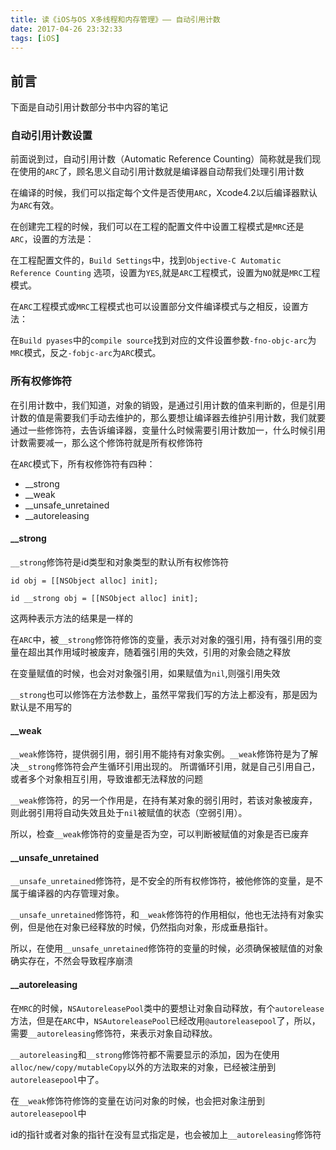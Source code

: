 ```yaml
---
title: 读《iOS与OS X多线程和内存管理》—— 自动引用计数
date: 2017-04-26 23:32:33
tags: [iOS]
---
```


## 前言 ##

下面是自动引用计数部分书中内容的笔记


<!-- more -->


### 自动引用计数设置 ###

前面说到过，自动引用计数（Automatic Reference Counting）简称就是我们现在使用的`ARC`了，顾名思义自动引用计数就是编译器自动帮我们处理引用计数

在编译的时候，我们可以指定每个文件是否使用`ARC`，Xcode4.2以后编译器默认为`ARC`有效。

在创建完工程的时候，我们可以在工程的配置文件中设置工程模式是`MRC`还是`ARC`，设置的方法是：

在工程配置文件的，`Build Settings`中，找到`Objective-C Automatic Reference Counting` 选项，设置为`YES`,就是`ARC`工程模式，设置为`NO`就是`MRC`工程模式。

在`ARC`工程模式或`MRC`工程模式也可以设置部分文件编译模式与之相反，设置方法：

在`Build pyases`中的`compile source`找到对应的文件设置参数`-fno-objc-arc`为`MRC`模式，反之`-fobjc-arc`为`ARC`模式。


### 所有权修饰符 ###

在引用计数中，我们知道，对象的销毁，是通过引用计数的值来判断的，但是引用计数的值是需要我们手动去维护的，那么要想让编译器去维护引用计数，我们就要通过一些修饰符，去告诉编译器，变量什么时候需要引用计数加一，什么时候引用计数需要减一，那么这个修饰符就是所有权修饰符


在`ARC`模式下，所有权修饰符有四种：

- __strong
- __weak
- __unsafe_unretained
- __autoreleasing


#### __strong ####

`__strong`修饰符是id类型和对象类型的默认所有权修饰符

```
id obj = [[NSObject alloc] init];
```

```
id __strong obj = [[NSObject alloc] init];
```

这两种表示方法的结果是一样的

在`ARC`中，被`__strong`修饰符修饰的变量，表示对对象的强引用，持有强引用的变量在超出其作用域时被废弃，随着强引用的失效，引用的对象会随之释放

在变量赋值的时候，也会对对象强引用，如果赋值为`nil`,则强引用失效

`__strong`也可以修饰在方法参数上，虽然平常我们写的方法上都没有，那是因为默认是不用写的


#### __weak ####

`__weak`修饰符，提供弱引用，弱引用不能持有对象实例。`__weak`修饰符是为了解决`__strong`修饰符会产生循环引用出现的。 所谓循环引用，就是自己引用自己，或者多个对象相互引用，导致谁都无法释放的问题

`__weak`修饰符，的另一个作用是，在持有某对象的弱引用时，若该对象被废弃，则此弱引用将自动失效且处于`nil`被赋值的状态（空弱引用）。

所以，检查`__weak`修饰符的变量是否为空，可以判断被赋值的对象是否已废弃


#### __unsafe_unretained ####

`__unsafe_unretained`修饰符，是不安全的所有权修饰符，被他修饰的变量，是不属于编译器的内存管理对象。


`__unsafe_unretained`修饰符，和`__weak`修饰符的作用相似，他也无法持有对象实例，但是他在对象已经释放的时候，仍然指向对象，形成垂悬指针。

所以，在使用`__unsafe_unretained`修饰符的变量的时候，必须确保被赋值的对象确实存在，不然会导致程序崩溃


#### __autoreleasing ####

在`MRC`的时候，`NSAutoreleasePool`类中的要想让对象自动释放，有个`autorelease`方法，但是在`ARC`中，`NSAutoreleasePool`已经改用`@autoreleasepool`了，所以，需要`__autoreleasing`修饰符，来表示对象自动释放。


`__autoreleasing`和`__strong`修饰符都不需要显示的添加，因为在使用`alloc/new/copy/mutableCopy`以外的方法取来的对象，已经被注册到`autoreleasepool`中了。

在`__weak`修饰符修饰的变量在访问对象的时候，也会把对象注册到`autoreleasepool`中

id的指针或者对象的指针在没有显式指定是，也会被加上`__autoreleasing`修饰符
